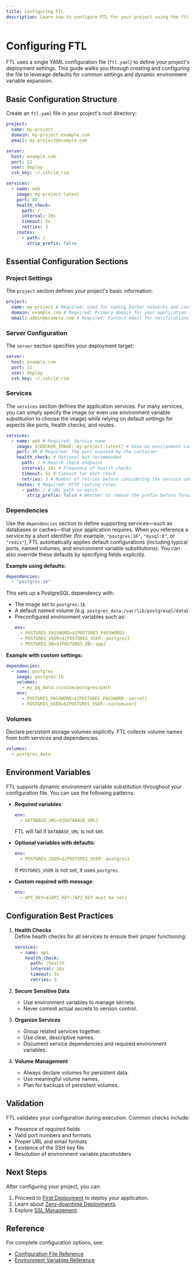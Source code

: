 ```yaml
---
title: Configuring FTL
description: Learn how to configure FTL for your project using the ftl.yaml configuration file
---
```


# Configuring FTL

FTL uses a single YAML configuration file (`ftl.yaml`) to define your project's deployment settings. This guide walks you through creating and configuring the file to leverage defaults for common settings and dynamic environment variable expansion.

## Basic Configuration Structure

Create an `ftl.yaml` file in your project's root directory:

```yaml
project:
  name: my-project
  domain: my-project.example.com
  email: my-project@example.com

server:
  host: example.com
  port: 22
  user: deploy
  ssh_key: ~/.ssh/id_rsa

services:
  - name: web
    image: my-project:latest
    port: 80
    health_check:
      path: /
      interval: 10s
      timeout: 5s
      retries: 3
    routes:
      - path: /
        strip_prefix: false
```

## Essential Configuration Sections

### Project Settings

The `project` section defines your project's basic information:

```yaml
project:
  name: my-project # Required: used for naming Docker networks and containers
  domain: example.com # Required: Primary domain for your application
  email: admin@example.com # Required: Contact email for notifications and SSL certificates
```

### Server Configuration

The `server` section specifies your deployment target:

```yaml
server:
  host: example.com
  port: 22
  user: deploy
  ssh_key: ~/.ssh/id_rsa
```

### Services

The `services` section defines the application services. For many services, you can simply specify the image (or even use environment variable substitution to choose the image) while relying on default settings for aspects like ports, health checks, and routes.

```yaml
services:
  - name: web # Required: Service name
    image: ${DOCKER_IMAGE:-my-project:latest} # Uses an environment variable with a default
    port: 80 # Required: The port exposed by the container
    health_check: # Optional but recommended
      path: / # Health check endpoint
      interval: 10s # Frequency of health checks
      timeout: 5s # Timeout for each check
      retries: 3 # Number of retries before considering the service unhealthy
    routes: # Required: HTTP routing rules
      - path: / # URL path to match
        strip_prefix: false # Whether to remove the prefix before forwarding requests
```

### Dependencies

Use the `dependencies` section to define supporting services—such as databases or caches—that your application requires. When you reference a service by a short identifier (for example, `"postgres:16"`, `"mysql:8"`, or `"redis"`), FTL automatically applies default configurations (including typical ports, named volumes, and environment variable substitutions). You can also override these defaults by specifying fields explicitly.

**Example using defaults:**

```yaml
dependencies:
  - "postgres:16"
```

This sets up a PostgreSQL dependency with:

- The image set to `postgres:16`
- A default named volume (e.g. `postgres_data:/var/lib/postgresql/data`)
- Preconfigured environment variables such as:
  ```yaml
  env:
    - POSTGRES_PASSWORD=${POSTGRES_PASSWORD}
    - POSTGRES_USER=${POSTGRES_USER:-postgres}
    - POSTGRES_DB=${POSTGRES_DB:-app}
  ```

**Example with custom settings:**

```yaml
dependencies:
  - name: postgres
    image: postgres:16
    volumes:
      - my_pg_data:/custom/postgres/path
    env:
      - POSTGRES_PASSWORD=${POSTGRES_PASSWORD:-secret}
      - POSTGRES_USER=${POSTGRES_USER:-customuser}
```

### Volumes

Declare persistent storage volumes explicitly. FTL collects volume names from both services and dependencies.

```yaml
volumes:
  - postgres_data
```

## Environment Variables

FTL supports dynamic environment variable substitution throughout your configuration file. You can use the following patterns:

- **Required variables**:

  ```yaml
  env:
    - DATABASE_URL=${DATABASE_URL}
  ```

  FTL will fail if `DATABASE_URL` is not set.

- **Optional variables with defaults**:

  ```yaml
  env:
    - POSTGRES_USER=${POSTGRES_USER:-postgres}
  ```

  If `POSTGRES_USER` is not set, it uses `postgres`.

- **Custom required with message**:
  ```yaml
  env:
    - API_KEY=${API_KEY:?API_KEY must be set}
  ```

## Configuration Best Practices

1. **Health Checks**  
   Define health checks for all services to ensure their proper functioning:

   ```yaml
   services:
     - name: api
       health_check:
         path: /health
         interval: 10s
         timeout: 5s
         retries: 3
   ```

2. **Secure Sensitive Data**

   - Use environment variables to manage secrets.
   - Never commit actual secrets to version control.

3. **Organize Services**

   - Group related services together.
   - Use clear, descriptive names.
   - Document service dependencies and required environment variables.

4. **Volume Management**
   - Always declare volumes for persistent data.
   - Use meaningful volume names.
   - Plan for backups of persistent volumes.

## Validation

FTL validates your configuration during execution. Common checks include:

- Presence of required fields
- Valid port numbers and formats
- Proper URL and email formats
- Existence of the SSH key file
- Resolution of environment variable placeholders

## Next Steps

After configuring your project, you can:

1. Proceed to [First Deployment](./first-deployment.md) to deploy your application.
2. Learn about [Zero-downtime Deployments](/guides/zero-downtime).
3. Explore [SSL Management](/guides/ssl-management).

## Reference

For complete configuration options, see:

- [Configuration File Reference](/reference/configuration-file)
- [Environment Variables Reference](/reference/environment)
